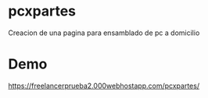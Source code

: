 # pcxpartes
Creacion de una pagina para ensamblado de pc a domicilio
# Demo
https://freelancerprueba2.000webhostapp.com/pcxpartes/
